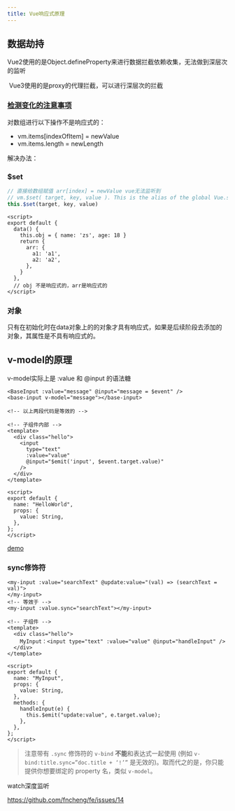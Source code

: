 ```yaml
---
title: Vue响应式原理
---
```


## 数据劫持

Vue2使用的是Object.defineProperty来进行数据拦截依赖收集，无法做到深层次的监听

​	Vue3使用的是proxy的代理拦截，可以进行深层次的拦截

### [检测变化的注意事项](https://cn.vuejs.org/v2/guide/reactivity.html#检测变化的注意事项)

对数组进行以下操作不是响应式的：

- vm.items[indexOfItem] = newValue
- vm.items.length = newLength

解决办法：

### $set

```js
// 直接给数组赋值 arr[index] = newValue vue无法监听到
// vm.$set( target, key, value ). This is the alias of the global Vue.set. (Vue 2 Snippets)
this.$set(target, key, value)
```



```vue
<script>
export default {
  data() {
    this.obj = { name: 'zs', age: 18 }
    return {
      arr: {
        a1: 'a1',
        a2: 'a2',
      },
    }
  },
  // obj 不是响应式的，arr是响应式的
</script>
```

### 对象

只有在初始化时在data对象上的的对象才具有响应式，如果是后续阶段去添加的对象，其属性是不具有响应式的。







## v-model的原理

v-model实际上是 :value 和 @input 的语法糖

```vue
<BaseInput :value="message" @input="message = $event" />
<base-input v-model="message"></base-input>

<!-- 以上两段代码是等效的 -->

<!-- 子组件内部 -->
<template>
  <div class="hello">
    <input
      type="text"
      :value="value"
      @input="$emit('input', $event.target.value)"
    />
  </div>
</template>

<script>
export default {
  name: "HelloWorld",
  props: {
    value: String,
  },
};
</script>
```

[demo](https://codesandbox.io/s/custom-v-model-g6p63?file=/src/App.vue)

### sync修饰符

```vue
<my-input :value="searchText" @update:value="(val) => (searchText = val)">
</my-input>
<!-- 等效于 -->
<my-input :value.sync="searchText"></my-input>

<!-- 子组件 -->
<template>
  <div class="hello">
    MyInput：<input type="text" :value="value" @input="handleInput" />
  </div>
</template>

<script>
export default {
  name: "MyInput",
  props: {
    value: String,
  },
  methods: {
    handleInput(e) {
      this.$emit("update:value", e.target.value);
    },
  },
};
</script>
```

> 注意带有 `.sync` 修饰符的 `v-bind` **不能**和表达式一起使用 (例如 `v-bind:title.sync=”doc.title + ‘!’”` 是无效的)。取而代之的是，你只能提供你想要绑定的 property 名，类似 `v-model`。



watch深度监听

https://github.com/fncheng/fe/issues/14
